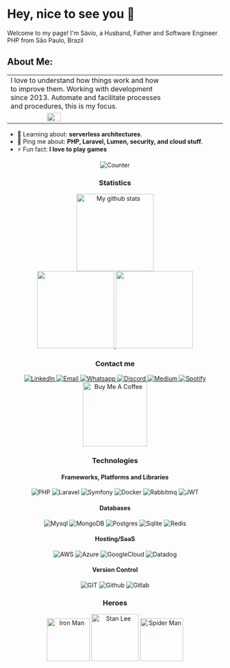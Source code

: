 # Hey, nice to see you 👋

Welcome to my page!
I'm Sávio, a Husband, Father and Software Engineer PHP from São Paulo, Brazil

## About Me:
<table>
	<tr>
		<td valign="middle" width="70%" style="display:block;border:0px">
			I love to understand how things work and how to improve them. Working with development since 2013.
			Automate and facilitate processes and procedures, this is my focus.
		</td>
		<td valign="middle" width="40%" align='center' style="display:block;border:0px">
			<img src="https://media.giphy.com/media/M9gbBd9nbDrOTu1Mqx/giphy.gif" width="40%">
		</td>
	</tr>
</table>

<ul>
	<li>🧐	Learning about: <strong>serverless architectures</strong>.</li>
	<li>💬	Ping me about: <strong>PHP, Laravel, Lumen, security, and cloud stuff</strong>.</li>
	<li>⚡	Fun fact: <strong>I love to play games</strong></li>
</ul>

<div align="center"><img alt="Counter" src="https://komarev.com/ghpvc/?username=saviorenato&color=green" /></div>

<h3 align="center">Statistics</h3>
<div align="center">
	<a href="https://github.com/saviorenato">
		<img height="180em" src="https://github-readme-streak-stats.herokuapp.com?user=saviorenato&theme=vue-dark&hide_border=true&date_format=M%20j%5B%2C%20Y%5D" alt="My github stats" />
	</a>
</div>

<div align="center">
	<a href="https://github.com/saviorenato">
		<img height="180em" src="https://github-readme-stats.vercel.app/api?username=saviorenato&show_icons=true&theme=nord&include_all_commits=true&count_private=true"/>
		<img height="180em" src="https://github-readme-stats.vercel.app/api/top-langs/?username=saviorenato&layout=compact&langs_count=7&theme=nord"/>
	</a>
</div>

<h3 align="center">Contact me</h3>
<div align="center">
	<a href="https://www.linkedin.com/in/saviorenato/" target="_blank">
		<img alt="LinkedIn" src="https://img.shields.io/badge/LinkedIn-0077B5?style=for-the-badge&logo=linkedin&logoColor=white" />
	</a>
	<a href="mailto:saviorenato@gmail.com" target="_blank">
		<img alt="Email" src="https://img.shields.io/badge/Gmail-D14836?style=for-the-badge&logo=gmail&logoColor=white" />
	</a>
	<a href="https://web.whatsapp.com/send?phone=5519998806550" target="_blank">
		<img alt="Whatsapp" src="https://img.shields.io/badge/WhatsApp-25D366?style=for-the-badge&logo=whatsapp&logoColor=white" />
	</a>
	<a href="https://discord.gg/3We3reBt" target="_blank">
		<img alt="Discord" src="https://img.shields.io/badge/Discord-7289DA?style=for-the-badge&logo=discord&logoColor=white" />
	</a>
	<a href="https://medium.com/@saviorenato" target="_blank">
		<img alt="Medium" src="https://img.shields.io/badge/Medium-12100E?style=for-the-badge&logo=medium&logoColor=white"/>
	</a>
	<a href="#" target="_blank">
		<img alt="Spotify" src="https://img.shields.io/badge/Spotify-1ED760?style=for-the-badge&logo=spotify&logoColor=white"/>
	</a>
</div>

<div align="center">
	<a href="https://www.buymeacoffee.com/savio.renato" target="_blank">
		<img src="https://cdn.buymeacoffee.com/buttons/v2/default-red.png" alt="Buy Me A Coffee" width="150" >
	</a>
</div>
 
<h3 align="center">Technologies</h3>

<div align="center">
<h4>Frameworks, Platforms and Libraries</h4>
	<img src="https://img.shields.io/badge/PHP-777BB4?style=for-the-badge&logo=php&logoColor=white" alt="PHP">
	<img src="https://img.shields.io/badge/Laravel-FF2D20?style=for-the-badge&logo=laravel&logoColor=white" alt="Laravel">
	<img src="https://img.shields.io/badge/symfony-%23000000.svg?style=for-the-badge&logo=symfony&logoColor=white" alt="Symfony">
	<img src="https://img.shields.io/badge/docker-%230db7ed.svg?style=for-the-badge&logo=docker&logoColor=white" alt="Docker">
	<img src="https://img.shields.io/badge/Rabbitmq-FF6600?style=for-the-badge&logo=rabbitmq&logoColor=white" alt="Rabbitmq">
	<img src="https://img.shields.io/badge/JWT-black?style=for-the-badge&logo=JSON%20web%20tokens" alt="JWT">
</div>

<div align="center">
<h4>Databases</h4>
	<img src="https://img.shields.io/badge/mysql-%2300f.svg?style=for-the-badge&logo=mysql&logoColor=white" alt="Mysql">
	<img src="https://img.shields.io/badge/MongoDB-%234ea94b.svg?style=for-the-badge&logo=mongodb&logoColor=white" alt="MongoDB">
	<img src="https://img.shields.io/badge/postgres-%23316192.svg?style=for-the-badge&logo=postgresql&logoColor=white" alt="Postgres">
	<img src="https://img.shields.io/badge/sqlite-%2307405e.svg?style=for-the-badge&logo=sqlite&logoColor=white" alt="Sqlite">
	<img src="https://img.shields.io/badge/redis-%23DD0031.svg?style=for-the-badge&logo=redis&logoColor=white" alt="Redis">
</div>

<div align="center">
<h4>Hosting/SaaS</h4>
	<img src="https://img.shields.io/badge/AWS-%23FF9900.svg?style=for-the-badge&logo=amazon-aws&logoColor=white" alt="AWS">
	<img src="https://img.shields.io/badge/azure-%230072C6.svg?style=for-the-badge&logo=microsoftazure&logoColor=white" alt="Azure">
	<img src="https://img.shields.io/badge/GoogleCloud-%234285F4.svg?style=for-the-badge&logo=google-cloud&logoColor=white)" alt="GoogleCloud">
	<img src="https://img.shields.io/badge/datadog-%23632CA6.svg?style=for-the-badge&logo=datadog&logoColor=white" alt="Datadog">
</div>

<div align="center">
<h4>Version Control</h4>
	<img src="https://img.shields.io/badge/git-%23F05033.svg?style=for-the-badge&logo=git&logoColor=white" alt="GIT">
	<img src="https://img.shields.io/badge/github-%23121011.svg?style=for-the-badge&logo=github&logoColor=white" alt="Github">
	<img src="https://img.shields.io/badge/gitlab-%23181717.svg?style=for-the-badge&logo=gitlab&logoColor=white" alt="Gitlab">
</div>

<h3 align="center">Heroes</h3>
<div align="center">
	<img height="100" alt="Iron Man" src="https://cdn.iconscout.com/icon/premium/png-128-thumb/avatar-94-116460.png"/>
	<img height="110" alt="Stan Lee" src="https://cdn.iconscout.com/icon/premium/png-128-thumb/stan-lee-2024352-1703606.png"/>
	<img height="100" alt="Spider Man" src="https://cdn.iconscout.com/icon/premium/png-128-thumb/avatar-39-116397.png"/>
</div>

##
